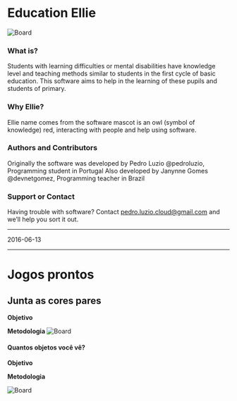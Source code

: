 # Education Ellie

![Board](https://sourceforge.net/p/educationellie/screenshot/Board.png)

### What is?
Students with learning difficulties or mental disabilities have knowledge level and teaching methods similar to students in the first cycle of basic education. This software aims to help in the learning of these pupils and students of primary.

### Why Ellie?
Ellie name comes from the software mascot is an owl (symbol of knowledge) red, interacting with people and help using software.

### Authors and Contributors
Originally the software was developed by Pedro Luzio @pedroluzio, Programming student in Portugal
Also developed by Janynne Gomes @devnetgomez, Programming teacher in Brazil

### Support or Contact
Having trouble with software? Contact pedro.luzio.cloud@gmail.com and we’ll help you sort it out.


***
2016-06-13
***

# Jogos prontos

## Junta as cores pares

**Objetivo**

**Metodologia**
![Board](https://drive.google.com/uc?export=view&id=0BwdCDaMXmdGPdmVUS25aMENIWkE)

#### Quantos objetos você vê?

**Objetivo**

**Metodologia**

![Board](https://sourceforge.net/p/educationellie/screenshot/Board.png)
